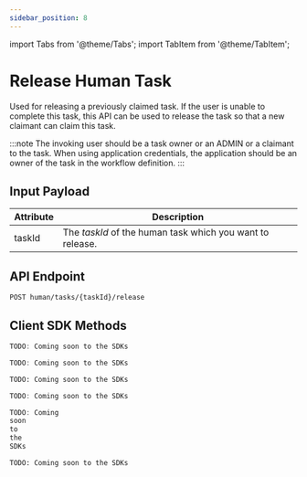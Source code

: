 ```yaml
---
sidebar_position: 8
---
```


import Tabs from '@theme/Tabs'; import TabItem from '@theme/TabItem';

# Release Human Task

Used for releasing a previously claimed task. If the user is unable to complete this task, this API can be used to
release the task so that a new claimant can claim this task.

:::note 
The invoking user should be a task owner or an ADMIN or a claimant to the task. 
When using application credentials, the application should be an owner of the task in the workflow definition.
:::

## Input Payload

| Attribute    | Description                                               |
|--------------|-----------------------------------------------------------| 
| taskId       | The *taskId* of the human task which you want to release. | 

## API Endpoint

```
POST human/tasks/{taskId}/release
```

## Client SDK Methods

<Tabs>
<TabItem value="Java" label="Java">

```java
TODO: Coming soon to the SDKs
```

</TabItem>
<TabItem value="Golang" label="Golang">

```go
TODO: Coming soon to the SDKs
```

</TabItem>
<TabItem value="Python" label="Python">

```python
TODO: Coming soon to the SDKs
```

</TabItem>
<TabItem value="CSharp" label="CSharp">

```csharp
TODO: Coming soon to the SDKs
```

</TabItem>
<TabItem value="Javascript" label="Javascript">

```javascript
TODO: Coming
soon
to
the
SDKs
```

</TabItem>
<TabItem value="Clojure" label="Clojure">

```clojure
TODO: Coming soon to the SDKs
```

</TabItem>
</Tabs>

